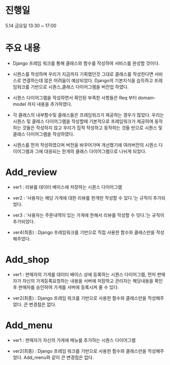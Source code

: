 # 진행일

5.14 금요일 13:30 ~ 17:00


# 주요 내용

- Django 프레임 워크를 통해 클래스와 함수를 작성하여 서비스를 완성할 것이다.

- 시퀀스를 작성하며 우리가 지금까지 기획했던것 그대로 클래스를 작성한다면 서비스로 연결하는데 많은 어려움이 예상되었다. Django의 기본지식을 습득하고 프레임워크를 기반으로  시퀀스,클래스 다이어그램을 버전업 하였다.

- 시퀀스 다이어그램을 작성하면서 확인된 부족한 사항들은 Req 부터 domain-model 까지 내용을 추가하였다. 

- 각 클래스의 내부함수및 클래스들은 프레임워크가 제공하는 경우가 많았다. 우리는 시퀀스 및 클래스 다이어그램을 작성할때 기본적으로 프레임워크가 제공하여 동작하는 것들은 작성하지 않고 우리가 집적 작성하고 동작하는 것들 만으로 시퀀스 및 클래스 다이어그램을 작성하였다.

- 시퀀스를 먼저 작성하였으며 버전을 바꾸어가며 개선했기에 여러버전의 시퀀스 다이어그램과 그에 대응되는 한개의 클래스 다이어그램으로 나뉘게 되었다.

# Add_review 

-  ver1 : 리뷰를 데이터 베이스에 저장하는 시퀀스 다이어그램

-  ver2 : ‘사용자는 해당 가게에 대한 리뷰를 한개만 작성할 수 있다.’는 규칙이 추가되었다.

-  ver3 : ‘사용자는 주문내역이 있는 가게에 한해서 리뷰를 작성할 수 잇다.’는 규칙이 추가되었다.


-  ver4(최종) : Django 프레임워크를 기반으로 직접 사용한 함수와 클래스만을 작성해주었다.

# Add_shop

-  ver1 : 판매자의 가게를 데이터 베이스 상에 등록하는 시퀀스 다이어그램, 먼저 판매자가 자신의 가게등록요청하는 내용을 서버에 저장하고 관리자는 해당내용을 확인 후 판매자를 승인하여 가게를 서버에 등록시켜 줄 수 있다.

-  ver2(최종) : Django 프레임 워크를 기반으로 사용한 함수와 클래스만을 작성해주었다. 큰 변경점은 없다.

# Add_menu

-  ver1 : 판매자가 자신의 가게에 메뉴를 추가하는 시퀀스 다이어그램 

-  ver2(최종) : Django 프레임 워크를 기반으로 사용한 함수와 클래스만을 작성해주었다. Add_menu와 같이 큰 변경점은 없다.
